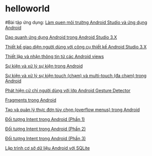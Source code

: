 # helloworld
#Bài tập ứng dụng:
<a href ="https://github.com/pnql2606/helloworld">Làm quen  môi trường Android Studio và ứng dụng Android </a>

<a href ="https://github.com/pnql2606/daoquanhandroid">Dạo quanh ứng dụng Android trong Android Studio 3.X</a>

<a href ="https://github.com/pnql2606/LayoutSample">Thiết kế giao diện người dùng với công cụ thiết kế Android Studio 3.X</a>

<a href ="https://github.com/pnql2606/MyFirstAndroidApplication">Thiết lập và nhận thông tin từ các Android views</a>

<a href ="https://github.com/pnql2606/-BasicViews-">Sự kiện và xử lý sự kiện trong Android</a>

<a href ="https://github.com/pnql2606/MotionEvent">Sự kiện và xử lý sự kiện touch (chạm) và multi-touch (đa chạm) trong Android</a>

<a href ="https://github.com/pnql2606/CommonGestures">Phát hiện cử chỉ người dùng với lớp Android Gesture Detector</a>

<a href ="https://github.com/pnql2606/FragmentExampleActivtiy">Fragments trong Android</a>

<a href ="https://github.com/pnql2606/MenuExampleActivity">Tạo và quản lý thực đơn tùy chọn (overflow menus) trong Android</a>

<a href ="https://github.com/pnql2606/ExplicitIntent">Đối tượng Intent trong Android (Phần 1)</a>

<a href ="https://github.com/pnql2606/ImplicitIntent">Đối tượng Intent trong Android (Phần 2)</a>

<a href ="https://github.com/pnql2606/SendBroadcast">Đối tượng Intent trong Android (Phần 3)</a>

<a href ="https://github.com/pnql2606/SQLiteDemoApplicationActivity">Lập trình cơ sở dữ liệu Android với SQLite</a>
